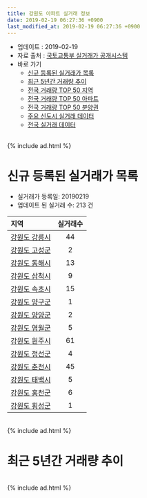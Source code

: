 ```yaml
---
title: 강원도 아파트 실거래 정보
date: 2019-02-19 06:27:36 +0900
last_modified_at: 2019-02-19 06:27:36 +0900
---
```


* 업데이트 : 2019-02-19
* 자료 출처 : [국토교통부 실거래가 공개시스템](http://rt.molit.go.kr)
* 바로 가기
    * [신규 등록된 실거래가 목록](#신규-등록된-실거래가-목록)
    * [최근 5년간 거래량 추이](#최근-5년간-거래량-추이)
    * [전국 거래량 TOP 50 지역](https://inasie.github.io/apt-trade-info/최근-3개월-전국에서-가장-거래가-많이-발생한-지역)
    * [전국 거래량 TOP 50 아파트](https://inasie.github.io/apt-trade-info/최근-3개월-전국에서-가장-거래가-많이-발생한-아파트)
    * [전국 거래량 TOP 50 분양권](https://inasie.github.io/apt-trade-info/최근-3개월-전국에서-가장-거래가-많이-발생한-분양권)
    * [주요 신도시 실거래 데이터](https://inasie.github.io/apt-trade-info/주요-신도시)
    * [전국 실거래 데이터](https://inasie.github.io/apt-trade-info/전국)

<br>
{% include ad.html %}
<br>

# 신규 등록된 실거래가 목록
* 실거래가 등록일: 20190219
* 업데이트 된 실거래 수: 213 건


|지역|실거래수|
|:---|:---:|
|[강원도 강릉시](https://inasie.github.io/apt-trade-info/강원도-강릉시)|44|
|[강원도 고성군](https://inasie.github.io/apt-trade-info/강원도-고성군)|2|
|[강원도 동해시](https://inasie.github.io/apt-trade-info/강원도-동해시)|13|
|[강원도 삼척시](https://inasie.github.io/apt-trade-info/강원도-삼척시)|9|
|[강원도 속초시](https://inasie.github.io/apt-trade-info/강원도-속초시)|15|
|[강원도 양구군](https://inasie.github.io/apt-trade-info/강원도-양구군)|1|
|[강원도 양양군](https://inasie.github.io/apt-trade-info/강원도-양양군)|2|
|[강원도 영월군](https://inasie.github.io/apt-trade-info/강원도-영월군)|5|
|[강원도 원주시](https://inasie.github.io/apt-trade-info/강원도-원주시)|61|
|[강원도 정선군](https://inasie.github.io/apt-trade-info/강원도-정선군)|4|
|[강원도 춘천시](https://inasie.github.io/apt-trade-info/강원도-춘천시)|45|
|[강원도 태백시](https://inasie.github.io/apt-trade-info/강원도-태백시)|5|
|[강원도 홍천군](https://inasie.github.io/apt-trade-info/강원도-홍천군)|6|
|[강원도 횡성군](https://inasie.github.io/apt-trade-info/강원도-횡성군)|1|


<br>
{% include ad.html %}
<br>

# 최근 5년간 거래량 추이


<div style="width:100%;">
    <canvas id="deal_progress" height="200"></canvas>
</div>

<script>
new Chart(document.getElementById("deal_progress"), {
    type: 'line',
    data: {
        labels: ['201402','201403','201404','201405','201406','201407','201408','201409','201410','201411','201412','201501','201502','201503','201504','201505','201506','201507','201508','201509','201510','201511','201512','201601','201602','201603','201604','201605','201606','201607','201608','201609','201610','201611','201612','201701','201702','201703','201704','201705','201706','201707','201708','201709','201710','201711','201712','201801','201802','201803','201804','201805','201806','201807','201808','201809','201810','201811','201812','201901','201902'],
        datasets: [{
            label: '매매',
            pointRadius: 1,
            data: [1368, 1809, 1487, 1293, 1265, 1573, 1463, 1615, 1690, 1282, 1263, 1652, 1586, 2253, 1991, 1633, 1714, 1774, 1636, 1681, 2004, 1635, 1539, 1514, 1415, 1953, 1746, 1675, 1755, 1702, 1650, 1536, 1787, 1583, 1169, 1086, 1509, 1570, 1428, 1382, 1586, 1355, 1255, 1292, 1092, 1246, 955, 1895, 1536, 1917, 1744, 1448, 1401, 1303, 1444, 1351, 1639, 1208, 1110, 1120, 338],
            borderColor: "rgba(255, 201, 14, 1)",
            backgroundColor: "rgba(255, 201, 14, 0.5)",
            fill: false,
            lineTension: 0
        },{
            label: '전월세',
            pointRadius: 1,
            data: [1680, 1682, 1401, 1263, 1359, 1415, 1432, 1349, 1647, 1293, 1296, 1649, 1535, 1652, 1350, 1191, 1195, 1284, 1359, 1167, 1362, 1267, 1297, 1464, 1633, 1590, 1315, 1235, 1245, 1257, 1388, 1283, 1418, 1363, 1301, 1417, 1803, 1384, 1367, 1165, 1209, 1238, 1398, 1303, 1168, 1240, 1412, 1579, 1657, 1570, 1297, 1227, 1233, 1308, 1362, 1180, 1606, 1421, 1463, 1372, 451],
            borderColor: "rgba(0, 141, 185, 1)",
            backgroundColor: "rgba(0, 141, 185, 0.5)",
            fill: false,
            lineTension: 0
        }
        ]
    },
    options: {
        responsive: true,
        title: {
            display: false
        },
        tooltips: {
            mode: 'index',
            intersect: false
        },
        hover: {
            mode: 'nearest',
            intersect: true
        },
        scales: {
            xAxes: [{
                display: true,
                scaleLabel: {
                    display: true,
                    labelString: '년/월'
                }
            }],
            yAxes: [{
                display: true,
                ticks: {
                    suggestedMin: 0,
                },
                scaleLabel: {
                    display: true,
                    labelString: '실거래 수'
                }
            }]
        }
    }
});

</script>


<br>
{% include ad.html %}
<br>

